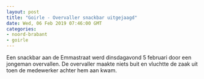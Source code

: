 ```yaml
---
layout: post
title: "Goirle - Overvaller snackbar uitgejaagd"
date: Wed, 06 Feb 2019 07:46:00 GMT
categories: 
- noord-brabant 
- goirle 
---
```


Een snackbar aan de Emmastraat werd dinsdagavond 5 februari door een jongeman overvallen. De overvaller maakte niets buit en vluchtte de zaak uit toen de medewerker achter hem aan kwam.
